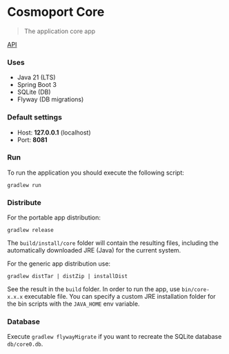 # Cosmoport Core

> The application core app

[API](./doc/API.md)

### Uses

- Java 21 (LTS)
- Spring Boot 3
- SQLite (DB)
- Flyway (DB migrations)

### Default settings

- Host: **127.0.0.1** (localhost)
- Port: **8081**

### Run

To run the application you should execute the following script:

```text
gradlew run
```

### Distribute

For the portable app distribution:

```text
gradlew release
```

The `build/install/core` folder will contain the resulting files, including the automatically downloaded JRE (Java) for
the current system.

For the generic app distribution use:

```text
gradlew distTar | distZip | installDist
```

See the result in the `build` folder.
In order to run the app, use `bin/core-x.x.x` executable file.
You can specify a custom JRE installation folder for the bin scripts with the `JAVA_HOME` env variable.

### Database

Execute `gradlew flywayMigrate` if you want to recreate the SQLite database `db/core0.db`.
